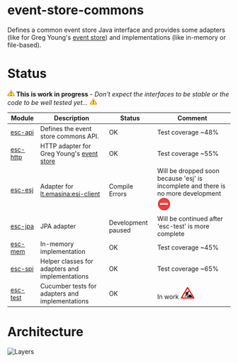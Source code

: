 # event-store-commons
Defines a common event store Java interface and provides some adapters (like for Greg Young's [event store](https://www.geteventstore.com/)) and implementations (like in-memory or file-based).

# Status
![Warning](https://raw.githubusercontent.com/fuinorg/event-store-commons/master/doc/warning.gif) **This is work in progress** - *Don't expect the interfaces to be stable or the code to be well tested yet...* ![Warning](https://raw.githubusercontent.com/fuinorg/event-store-commons/master/doc/warning.gif)

| Module | Description | Status | Comment |
|--------|-------------|--------|---------|
| [esc-api](api) | Defines the event store commons API. | OK | Test coverage ~48% |
| [esc-http](eshttp) | HTTP adapter for Greg Young's [event store](https://www.geteventstore.com/)| OK | Test coverage ~55% |
| [esc-esj](esj) | Adapter for [lt.emasina:esj-client](https://github.com/valdasraps/esj) | Compile Errors  | Will be dropped soon because 'esj' is incomplete and there is no more development ![Error](https://raw.githubusercontent.com/fuinorg/event-store-commons/master/doc/error.png)|
| [esc-jpa](jpa) | JPA adapter | Development paused | Will be continued after 'esc-test' is more complete |
| [esc-mem](mem) | In-memory implementation | OK | Test coverage ~45% |
| [esc-spi](spi) | Helper classes for adapters and implementations | OK | Test coverage ~65% |
| [esc-test](test) | Cucumber tests for adapters and implementations | OK | In work ![Work in progress](https://raw.githubusercontent.com/fuinorg/event-store-commons/master/doc/work-in-progress.png) |

# Architecture
![Layers](https://raw.github.com/fuinorg/event-store-commons/master/doc/event-store-commons.png)
                                      